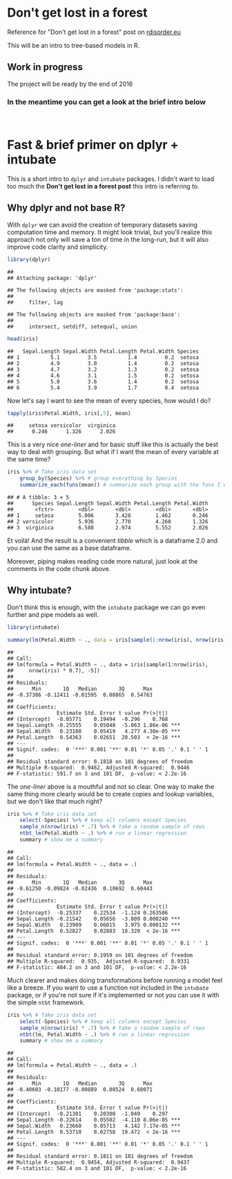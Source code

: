 # Don't get lost in a forest

Reference for "Don't get lost in a forest" post on [rdisorder.eu](http://rdisorder.eu)

This will be an intro to tree-based models in R.

## Work in progress

The project will be ready by the end of 2016
&nbsp;
&nbsp;

### In the meantime you can get a look at the brief intro below

&nbsp;

Fast & brief primer on dplyr + intubate
=======================================

This is a short intro to `dplyr` and `intubate` packages. I didn't want to load too much the **Don't get lost in a forest post** this intro is referring to.

Why dplyr and not base R?
-------------------------

With `dplyr` we can avoid the creation of temporary datasets saving computation time and memory. It might look trivial, but you'll realize this approach not only will save a ton of time in the long-run, but it will also improve code clarity and simplicity.

``` r
library(dplyr)
```

    ## 
    ## Attaching package: 'dplyr'

    ## The following objects are masked from 'package:stats':
    ## 
    ##     filter, lag

    ## The following objects are masked from 'package:base':
    ## 
    ##     intersect, setdiff, setequal, union

``` r
head(iris)
```

    ##   Sepal.Length Sepal.Width Petal.Length Petal.Width Species
    ## 1          5.1         3.5          1.4         0.2  setosa
    ## 2          4.9         3.0          1.4         0.2  setosa
    ## 3          4.7         3.2          1.3         0.2  setosa
    ## 4          4.6         3.1          1.5         0.2  setosa
    ## 5          5.0         3.6          1.4         0.2  setosa
    ## 6          5.4         3.9          1.7         0.4  setosa

Now let's say I want to see the mean of every species, how would I do?

``` r
tapply(iris$Petal.Width, iris[,5], mean)
```

    ##     setosa versicolor  virginica 
    ##      0.246      1.326      2.026

This is a very nice *one-liner* and for basic stuff like this is actually the best way to deal with grouping. But what if I want the mean of every variable at the same time?

``` r
iris %>% # Take iris data set
    group_by(Species) %>% # group everything by Species
    summarize_each(funs(mean)) # summarize each group with the funs I want
```

    ## # A tibble: 3 × 5
    ##      Species Sepal.Length Sepal.Width Petal.Length Petal.Width
    ##       <fctr>        <dbl>       <dbl>        <dbl>       <dbl>
    ## 1     setosa        5.006       3.428        1.462       0.246
    ## 2 versicolor        5.936       2.770        4.260       1.326
    ## 3  virginica        6.588       2.974        5.552       2.026

Et voilà! And the result is a convenient *tibble* which is a dataframe 2.0 and you can use the same as a base dataframe.

Moreover, piping makes reading code more natural, just look at the comments in the code chunk above.

Why intubate?
-------------

Don't think this is enough, with the `intubate` package we can go even further and pipe models as well.

``` r
library(intubate)

summary(lm(Petal.Width ~ ., data = iris[sample(1:nrow(iris), nrow(iris) * .7), - 5]))
```

    ## 
    ## Call:
    ## lm(formula = Petal.Width ~ ., data = iris[sample(1:nrow(iris), 
    ##     nrow(iris) * 0.7), -5])
    ## 
    ## Residuals:
    ##      Min       1Q   Median       3Q      Max 
    ## -0.37386 -0.12411 -0.01595  0.08865  0.54763 
    ## 
    ## Coefficients:
    ##              Estimate Std. Error t value Pr(>|t|)    
    ## (Intercept)  -0.05771    0.19494  -0.296    0.768    
    ## Sepal.Length -0.25555    0.05048  -5.063 1.86e-06 ***
    ## Sepal.Width   0.23180    0.05419   4.277 4.30e-05 ***
    ## Petal.Length  0.54363    0.02651  20.503  < 2e-16 ***
    ## ---
    ## Signif. codes:  0 '***' 0.001 '**' 0.01 '*' 0.05 '.' 0.1 ' ' 1
    ## 
    ## Residual standard error: 0.1818 on 101 degrees of freedom
    ## Multiple R-squared:  0.9462, Adjusted R-squared:  0.9446 
    ## F-statistic: 591.7 on 3 and 101 DF,  p-value: < 2.2e-16

The *one-liner* above is a mouthful and not so clear. One way to make the same thing more clearly would be to create copies and lookup variables, but we don't like that much right?

``` r
iris %>% # Take iris data set
    select(-Species) %>% # keep all columns except Species
    sample_n(nrow(iris) * .7) %>% # take a random sample of rows
    ntbt_lm(Petal.Width ~ .) %>% # run a linear regression
    summary # show me a summary
```

    ## 
    ## Call:
    ## lm(formula = Petal.Width ~ ., data = .)
    ## 
    ## Residuals:
    ##      Min       1Q   Median       3Q      Max 
    ## -0.61250 -0.09824 -0.02436  0.10692  0.60443 
    ## 
    ## Coefficients:
    ##              Estimate Std. Error t value Pr(>|t|)    
    ## (Intercept)  -0.25337    0.22534  -1.124 0.263506    
    ## Sepal.Length -0.21542    0.05656  -3.809 0.000240 ***
    ## Sepal.Width   0.23909    0.06015   3.975 0.000132 ***
    ## Petal.Length  0.52827    0.02883  18.320  < 2e-16 ***
    ## ---
    ## Signif. codes:  0 '***' 0.001 '**' 0.01 '*' 0.05 '.' 0.1 ' ' 1
    ## 
    ## Residual standard error: 0.1959 on 101 degrees of freedom
    ## Multiple R-squared:  0.935,  Adjusted R-squared:  0.9331 
    ## F-statistic: 484.2 on 3 and 101 DF,  p-value: < 2.2e-16

Much clearer and makes doing transformations before running a model feel like a breeze. If you want to use a function not included in the `intubate` package, or if you're not sure if it's implemented or not you can use it with the simple `ntbt` framework.

``` r
iris %>% # Take iris data set
    select(-Species) %>% # keep all columns except Species
    sample_n(nrow(iris) * .7) %>% # take a random sample of rows
    ntbt(lm, Petal.Width ~ .) %>% # run a linear regression
    summary # show me a summary
```

    ## 
    ## Call:
    ## lm(formula = Petal.Width ~ ., data = .)
    ## 
    ## Residuals:
    ##      Min       1Q   Median       3Q      Max 
    ## -0.40603 -0.10177 -0.00889  0.08524  0.60071 
    ## 
    ## Coefficients:
    ##              Estimate Std. Error t value Pr(>|t|)    
    ## (Intercept)  -0.21301    0.20300  -1.049    0.297    
    ## Sepal.Length -0.22614    0.05502  -4.110 8.06e-05 ***
    ## Sepal.Width   0.23660    0.05713   4.142 7.17e-05 ***
    ## Petal.Length  0.53710    0.02758  19.472  < 2e-16 ***
    ## ---
    ## Signif. codes:  0 '***' 0.001 '**' 0.01 '*' 0.05 '.' 0.1 ' ' 1
    ## 
    ## Residual standard error: 0.1811 on 101 degrees of freedom
    ## Multiple R-squared:  0.9454, Adjusted R-squared:  0.9437 
    ## F-statistic: 582.4 on 3 and 101 DF,  p-value: < 2.2e-16